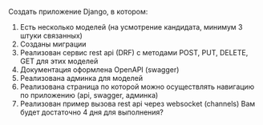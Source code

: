 Создать приложение Django, в котором:
1. Есть несколько моделей (на усмотрение кандидата, минимум 3 штуки связанных)
2. Созданы миграции
3. Реализован сервис rest api (DRF) с методами POST, PUT, DELETE, GET для этих моделей
4. Документация оформлена OpenAPI (swagger)
5. Реализована админка для моделей
6. Реализована страница по которой можно осуществлять навигацию по приложению (api, swagger, админка)
7. Реализован пример вызова rest api через websocket (channels)
Вам будет достаточно 4 дня для выполнения?